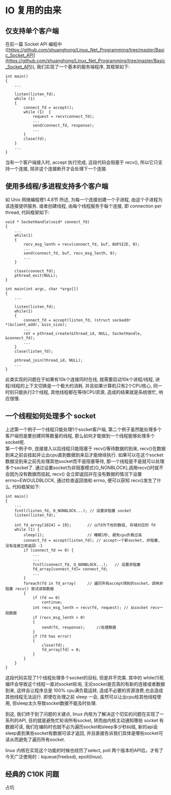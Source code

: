 # IO 复用的由来

## 仅支持单个客户端
在前一篇 Socket API 编程中([https://github.com/shuanghong/Linux_Net_Programming/tree/master/Basic_Socket_API](https://github.com/shuanghong/Linux_Net_Programming/tree/master/Basic_Socket_API)), 我们实现了一个基本的服务端程序, 其框架如下:

	int main()
	{
		...

		listen(listen_fd);   
	    while (1) 
		{
	        connect_fd = accept();
	        while (1)  {
	            request = recv(connect_fd);
	            ... 
	            send(connect_fd, response);
				...
	        }
	        close(fd);
	    }
	    ...
	}
当有一个客户端接入时, accept 执行完成, 这段代码会阻塞于 recv(), 所以它只支持一个连接, 除非这个连接断开才会处理下一个连接.

## 使用多线程/多进程支持多个客户端
如 Unix 网络编程卷1 4.8节 所述, 为每一个连接创建一个子进程, 由这个子进程为该连接提供服务. 或者创建线程, 由每个线程服务于每个连接, 即 connection per thread, 代码框架如下:

	void * SocketHandle(void* connect_fd)
	{
		...
	    while(1) 
	    {
	        recv_msg_lenth = recv(connect_fd, buf, BUFSIZE, 0);  
			...
	        send(connect_fd, buf, recv_msg_lenth, 0);
			...
	    }
	
	    close(connect_fd);
	    pthread_exit(NULL);
	}

	int main(int argc, char *argv[])  
	{
		...

		listen(listen_fd);
	    while(1)
	    {
	        connect_fd = accept(listen_fd, (struct sockaddr *)&client_addr, &sin_size);  
			... 
	        ret = pthread_create(&thread_id, NULL, SocketHandle, &connect_fd);
			...
	    }
	    close(listen_fd); 
		
	    pthread_join(thread_id, NULL);
		...
	}

此类实现的问题在于如果有10k个连接同时在线, 就需要启动10k个进程/线程, 进程/线程的上下文切换是一个极大的消耗. 并且如果计算机只有2个CPU核心, 同一时刻只能执行2个线程, 其他线程都在等待CPU资源, 造成的结果就是系统很忙, 响应很慢.

## 一个线程如何处理多个 socket
上述第一个例子一个线程只能处理1个socket客户端, 第二个例子虽然能处理多个客户端但是要创建同等数量的线程, 那么如何才能做到一个线程能够处理多个socket呢.  
第一个例子中, 连接接入以后线程只能阻塞于 recv()等待数据的到来, recv()在数据到来之前会挂起并让出cpu直到数据到来后才能继续执行. 如果可以在这个socket数据没到来之前先处理其他socket而不是阻塞等待, 那一个线程是不是就可以处理多个socket了. 通过设置socket为非阻塞模式(O_NONBLOCK),调用recv()时就不会因为没有数据而挂起, recv() 会立即返回并在没有数据的情况下设置 errno=EWOULDBLOCK, 通过检查返回值和 errno, 便可以获知 recv()发生了什么. 代码框架如下:

	int main()
	{
	    ...
	    fcntl(listen_fd, O_NONBLOCK...); // 设置非阻塞 socket
	    listen(listen_fd); 
	
	    int fd_array[1024] = {0}; 		// 以fd为下标的数组, 存储对应的 fd
	    while (1) {
	        sleep(1); 					// 睡眠1秒, 避免cpu负载过高
	        connect_fd = accept(listen_fd); // accept一个新socket, 非阻塞, 没有连接立即返回 -1
	        if (connect_fd >= 0) {
	            ...
	            ...
	            fcntl(connect_fd, O_NONBLOCK...);	// 设置非阻塞
	            fd_array[connect_fd]= connect_fd;
	            ...
	        }
	        foreach(fd in fd_array) 	// 遍历所有accept得到的socket，调用非阻塞 recv() 尝试读取数据
			{
	            if (fd == 0)
	                continue;
	            int recv_msg_lenth = recv(fd, request); // 从socket recv一段数据
	            if (recv_msg_lenth > 0) 
				{
	                send(fd, response);		//处理数据
	            }
	            if (fd has error) 
				{
	                close(fd);
	                fd_array[fd] = 0;
	            }
	        }
	    }
	}

这段代码实现了1个线程处理多个socket的目标, 但是并不完美. 其中的 while(1)死循环会导致这个线程一直对socket轮询, 无论socket是否真的有新的连接或者数据到来, 这样会让程序总是 100% cpu满负载运转, 造成不必要的资源浪费,也会造成其他线程无法运行. 即使在处理之前 sleep 一会, 虽然可以让出cpu给其他线程使用, 但sleep太久导致socket数据不能及时处理.
  
到这, 我们终于到了问题的关键点, linux 内核为了解决这个切实的问题在实现了一系列的API, 目的就是避免忙轮询所有socket, 转而由内核主动通知哪些 socket 有数据可读, 我们在编码时也就不必为遍历socket和sleep多少秒纠结, 新的api会sleep直到某些socket有数据可读才返回, 并且直接告诉我们具体是哪些socket可读从而避免了遍历所有socket.  

linux 内核在实现这个功能的时候也经历了select, poll 两个版本的API后，才有了今天广泛使用的：kqueue(freebsd), epoll(linux).

## 经典的 C10K 问题
占坑

